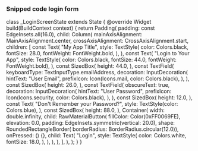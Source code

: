 ### Snipped code login form

class _LoginScreenState extends State<LoginScreen> {
  @override
  Widget build(BuildContext context) {
    return Padding(
      padding: const EdgeInsets.all(16.0),
      child: Column(
        mainAxisAlignment: MainAxisAlignment.center,
        crossAxisAlignment: CrossAxisAlignment.start,
        children: [
          const Text(
            "My App Title",
            style: TextStyle(
              color: Colors.black,
              fontSize: 28.0,
              fontWeight: FontWeight.bold,
            ),
          ),
          const Text(
            "Login to Your App",
            style: TextStyle(
                color: Colors.black,
                fontSize: 44.0,
                fontWeight: FontWeight.bold),
          ),
          const SizedBox(
            height: 44.0,
          ),
          const TextField(
            keyboardType: TextInputType.emailAddress,
            decoration: InputDecoration(
              hintText: "User Email",
              prefixIcon: Icon(Icons.mail, color: Colors.black),
            ),
          ),
          const SizedBox(
            height: 26.0,
          ),
          const TextField(
            obscureText: true,
            decoration: InputDecoration(
              hintText: "User Password",
              prefixIcon: Icon(Icons.security, color: Colors.black),
            ),
          ),
          const SizedBox(
            height: 12.0,
          ),
          const Text(
            "Don't Remember your Password?",
            style: TextStyle(color: Colors.blue),
          ),
          const SizedBox(
            height: 88.0,
          ),
          Container(
            width: double.infinity,
            child: RawMaterialButton(
              fillColor: Color(0xFF0069FE),
              elevation: 0.0,
              padding: EdgeInsets.symmetric(vertical: 20.0),
              shape: RoundedRectangleBorder(
                  borderRadius: BorderRadius.circular(12.0)),
              onPressed: () {},
              child: Text(
                "Login",
                style: TextStyle(
                  color: Colors.white,
                  fontSize: 18.0,
                ),
              ),
            ),
          ),
        ],
      ),
    );
  }
}
